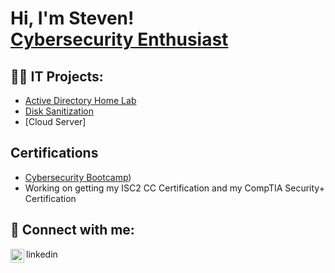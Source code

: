 <h1>Hi, I'm Steven! <br/> <a href="https://www.linkedin.com/in/steven-mercado/">Cybersecurity Enthusiast</a>

<h2>👨‍💻 IT Projects:</h2>

  - [Active Directory Home Lab](https://github.com/joshmadakor1/Algorithms-Practice)
  - [Disk Sanitization](https://github.com/MSMercado/Disk-Sanitization)
  - [Cloud Server]

<h2> Certifications </h2>

  - [Cybersecurity Bootcamp](https://i.imgur.com/8UObR7F.jpg)) 
  - Working on getting my ISC2 CC Certification and my CompTIA Security+ Certification

<h2> 🤳 Connect with me:</h2>
<img align="left" alt="JoshMadakor | LinkedIn" width="22px" src="https://cdn.jsdelivr.net/npm/simple-icons@v3/icons/linkedin.svg" />linkedin

[linkedin]: https://www.linkedin.com/in/steven-mercado/

<!--
**joshmadakor1/joshmadakor1** is a ✨ _special_ ✨ repository because its `README.md` (this file) appears on your GitHub profile.

Here are some ideas to get you started:

- 🔭 I’m currently working on ...
- 🌱 I’m currently learning ...
- 👯 I’m looking to collaborate on ...
- 🤔 I’m looking for help with ...
- 💬 Ask me about ...
- 📫 How to reach me: ...
- 😄 Pronouns: ...
- ⚡ Fun fact: ...
-->
